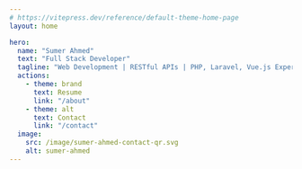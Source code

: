 ```yaml
---
# https://vitepress.dev/reference/default-theme-home-page
layout: home

hero:
  name: "Sumer Ahmed"
  text: "Full Stack Developer"
  tagline: "Web Development | RESTful APIs | PHP, Laravel, Vue.js Expert"
  actions:
    - theme: brand
      text: Resume
      link: "/about"
    - theme: alt
      text: Contact
      link: "/contact"
  image:
    src: /image/sumer-ahmed-contact-qr.svg
    alt: sumer-ahmed
---
```

